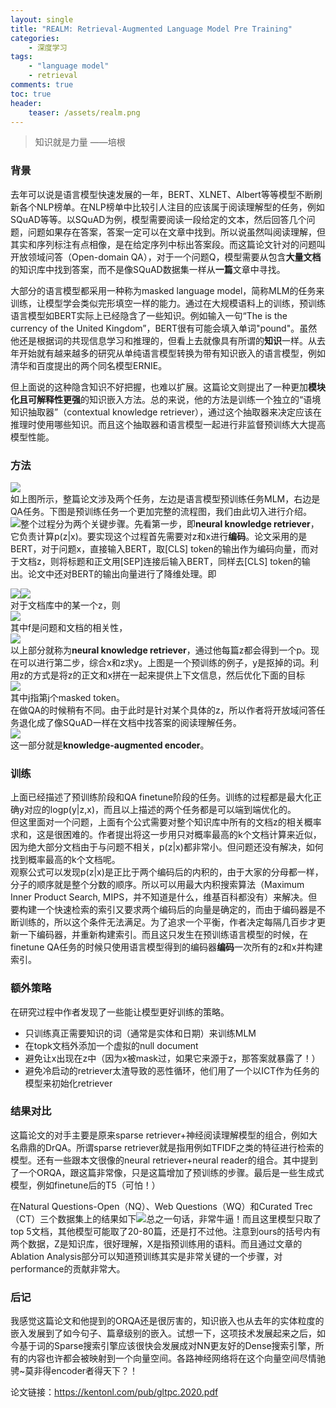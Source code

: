 ```yaml
---
layout: single
title: "REALM: Retrieval-Augmented Language Model Pre Training"
categories:
    - 深度学习
tags:
    - "language model"
    - retrieval
comments: true
toc: true
header:
    teaser: /assets/realm.png
---
```


> 知识就是力量
> ——培根

  
### 背景 
去年可以说是语言模型快速发展的一年，BERT、XLNET、Albert等等模型不断刷新各个NLP榜单。在NLP榜单中比较引人注目的应该属于阅读理解型的任务，例如SQuAD等等。以SQuAD为例，模型需要阅读一段给定的文本，然后回答几个问题，问题如果存在答案，答案一定可以在文章中找到。所以说虽然叫阅读理解，但其实和序列标注有点相像，是在给定序列中标出答案段。而这篇论文针对的问题叫开放领域问答（Open-domain QA），对于一个问题Q，模型需要从包含**大量文档**的知识库中找到答案，而不是像SQuAD数据集一样从**一篇**文章中寻找。  

大部分的语言模型都采用一种称为masked language model，简称MLM的任务来训练，让模型学会类似完形填空一样的能力。通过在大规模语料上的训练，预训练语言模型如BERT实际上已经隐含了一些知识。例如输入一句“The  is the currency of the United Kingdom”，BERT很有可能会填入单词"pound"。虽然他还是根据词的共现信息学习和推理的，但看上去就像具有所谓的**知识**一样。从去年开始就有越来越多的研究从单纯语言模型转换为带有知识嵌入的语言模型，例如清华和百度提出的两个同名模型ERNIE。  

但上面说的这种隐含知识不好把握，也难以扩展。这篇论文则提出了一种更加**模块化且可解释性更强**的知识嵌入方法。总的来说，他的方法是训练一个独立的“语境知识抽取器”（contextual knowledge retriever），通过这个抽取器来决定应该在推理时使用哪些知识。而且这个抽取器和语言模型一起进行非监督预训练大大提高模型性能。  

### 方法

![](https://mmbiz.qpic.cn/mmbiz_png/hGmVcYykAv1Uwe9qRqwpjxA3Fm9RFzr9ic8mZicDib9KYNnFPgGSZq10ibjk5IUT660u7n68Hda4QsdmXF0ml2OtFw/640?wx_fmt=png)  
如上图所示，整篇论文涉及两个任务，左边是语言模型预训练任务MLM，右边是QA任务。下图是预训练任务一个更加完整的流程图，我们由此切入进行介绍。  
![](https://mmbiz.qpic.cn/mmbiz_png/hGmVcYykAv1Uwe9qRqwpjxA3Fm9RFzr9ZvDiaic5vn2969gJcVdjIlBHVFtcicXic4QyRLicxQeuQ6IqXDIa854ss0w/640?wx_fmt=png)整个过程分为两个关键步骤。先看第一步，即**neural knowledge retriever**，它负责计算p\(z|x\)。要实现这个过程首先需要对z和x进行**编码**。论文采用的是BERT，对于问题x，直接输入BERT，取\[CLS\] token的输出作为编码向量，而对于文档z，则将标题和正文用\[SEP\]连接后输入BERT，同样去\[CLS\] token的输出。论文中还对BERT的输出向量进行了降维处理。即  
  
![](https://mmbiz.qpic.cn/mmbiz_png/hGmVcYykAv1Uwe9qRqwpjxA3Fm9RFzr9ZwxMQj3mFVKEG4Z6Uv2uVh2KnTLbC7RiadgrricdxRMbiasq7bSPUWajw/640?wx_fmt=gif)![](https://mmbiz.qpic.cn/mmbiz_png/hGmVcYykAv1Uwe9qRqwpjxA3Fm9RFzr9m3UnMeeW3g3tJtoMPKJ6L8SewYJpGaZF3uuq7xKg6hH5QaX4I9K01Q/640?wx_fmt=gif)  
对于文档库中的某一个z，则  
![](https://mmbiz.qpic.cn/mmbiz_png/hGmVcYykAv1Uwe9qRqwpjxA3Fm9RFzr9gtI2ytbVrMwRcGFwsWKxEPWhAnGv8dhVLgnGdVrr55qjrsYowiaUxSg/640?wx_fmt=gif)  
其中f是问题和文档的相关性，  
![](https://mmbiz.qpic.cn/mmbiz_png/hGmVcYykAv1Uwe9qRqwpjxA3Fm9RFzr9uJFEpn9YdNSkKNuYLzd7EQlrTJ2J1BpQFgWZRl5icv29AjN5Zywh6sQ/640?wx_fmt=gif)  
以上部分就称为**neural knowledge retriever**，通过他每篇z都会得到一个p。现在可以进行第二步，综合x和z求y。上图是一个预训练的例子，y是抠掉的词。利用z的方式是将z的正文和x拼在一起来提供上下文信息，然后优化下面的目标  
![](https://mmbiz.qpic.cn/mmbiz_png/hGmVcYykAv1Uwe9qRqwpjxA3Fm9RFzr9ysbnNvDpiaoM9Niaia6XhiauUIhPv6CvPB3P4zX4yhBhBDAfWCnaky4koA/640?wx_fmt=png)  
其中j指第j个masked token。  
在做QA的时候稍有不同。由于此时是针对某个具体的z，所以作者将开放域问答任务退化成了像SQuAD一样在文档中找答案的阅读理解任务。  
![](https://mmbiz.qpic.cn/mmbiz_png/hGmVcYykAv1Uwe9qRqwpjxA3Fm9RFzr9yrhTxctCqfN0CtUOxIon8z7cGyHHmXbpK70TUHs0cicOpEa9nByDQ3Q/640?wx_fmt=png)  
这一部分就是**knowledge-augmented encoder**。  
  
  
### 训练
上面已经描述了预训练阶段和QA finetune阶段的任务。训练的过程都是最大化正确y对应的logp\(y|z,x\)，而且以上描述的两个任务都是可以端到端优化的。  
但这里面对一个问题，上面有个公式需要对整个知识库中所有的文档z的相关概率求和，这是很困难的。作者提出将这一步用只对概率最高的k个文档计算来近似，因为绝大部分文档由于与问题不相关，p\(z|x\)都非常小。但问题还没有解决，如何找到概率最高的k个文档呢。  
观察公式可以发现p(z|x)是正比于两个编码后的内积的，由于大家的分母都一样，分子的顺序就是整个分数的顺序。所以可以用最大内积搜索算法（Maximum Inner Product Search, MIPS，并不知道是什么，维基百科都没有）来解决。但要构建一个快速检索的索引又要求两个编码后的向量是确定的，而由于编码器是不断训练的，所以这个条件无法满足。为了追求一个平衡，作者决定每隔几百步才更新一下编码器，并重新构建索引。而且这只发生在预训练语言模型的时候，在finetune QA任务的时候只使用语言模型得到的编码器**编码**一次所有的z和x并构建索引。  

  
### 额外策略
在研究过程中作者发现了一些能让模型更好训练的策略。

- 只训练真正需要知识的词（通常是实体和日期）来训练MLM
- 在topk文档外添加一个虚拟的null document
- 避免让x出现在z中（因为x被mask过，如果它来源于z，那答案就暴露了！）
- 避免冷启动的retriever太渣导致的恶性循环，他们用了一个以ICT作为任务的模型来初始化retriever
  
### 结果对比
这篇论文的对手主要是原来sparse retriever+神经阅读理解模型的组合，例如大名鼎鼎的DrQA。所谓sparse retriever就是指用例如TFIDF之类的特征进行检索的模型。还有一些跟本文很像的neural retriever+neural reader的组合。其中提到了一个ORQA，跟这篇非常像，只是这篇增加了预训练的步骤。最后是一些生成式模型，例如finetune后的T5（可怕！）  
  
在Natural Questions-Open（NQ）、Web Questions（WQ）和Curated Trec（CT）三个数据集上的结果如下![](https://mmbiz.qpic.cn/mmbiz_png/hGmVcYykAv1Uwe9qRqwpjxA3Fm9RFzr9j1NcSDYdKgsTba5ZJYWmSE2QXTwEc1O5ay27zRjy6NIPZuT7rs8QcQ/640?wx_fmt=png)总之一句话，非常牛逼！而且这里模型只取了top 5文档，其他模型可能取了20-80篇，还是打不过他。注意到ours的括号内有两个数据，Z是知识库，很好理解，X是指预训练用的语料。而且通过文章的Ablation Analysis部分可以知道预训练其实是非常关键的一个步骤，对performance的贡献非常大。  

  
### 后记 
我感觉这篇论文和他提到的ORQA还是很厉害的，知识嵌入也从去年的实体粒度的嵌入发展到了如今句子、篇章级别的嵌入。试想一下，这项技术发展起来之后，如今基于词的Sparse搜索引擎应该很快会发展成对NN更友好的Dense搜索引擎，所有的内容也许都会被映射到一个向量空间。各路神经网络将在这个向量空间尽情驰骋\~莫非得encoder者得天下？！  


论文链接：https://kentonl.com/pub/gltpc.2020.pdf